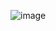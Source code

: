 ![image](https://user-images.githubusercontent.com/56939035/135151394-afb709a2-dc54-44f1-b01c-a279ff9d3495.png)
